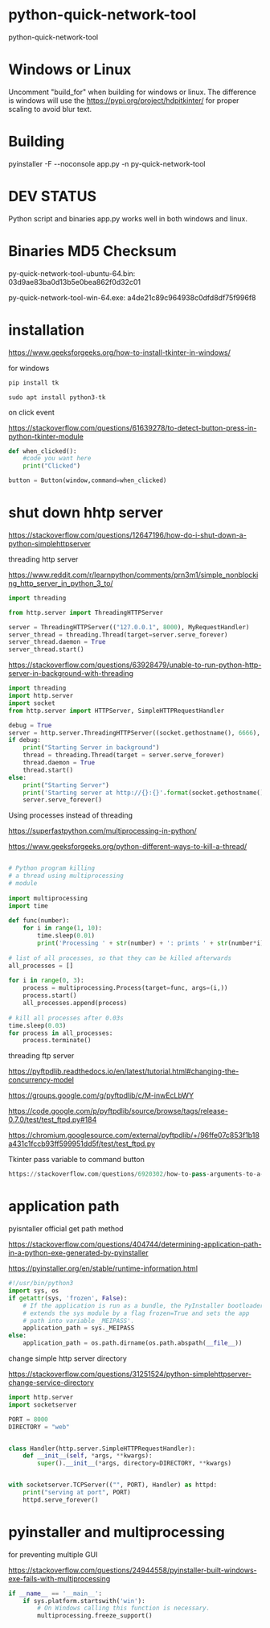 # python-quick-network-tool
python-quick-network-tool

# Windows or Linux

Uncomment "build_for" when building for windows or linux.
The difference is windows will use the https://pypi.org/project/hdpitkinter/ for proper scaling to avoid blur text.

# Building

pyinstaller -F --noconsole app.py -n py-quick-network-tool

# DEV STATUS

Python script and binaries app.py works well in both windows and linux.



# Binaries MD5 Checksum
py-quick-network-tool-ubuntu-64.bin: 03d9ae83ba0d13b5e0bea862f0d32c01

py-quick-network-tool-win-64.exe: a4de21c89c964938c0dfd8df75f996f8

# installation

https://www.geeksforgeeks.org/how-to-install-tkinter-in-windows/

for windows

```python
pip install tk

```

```linux
sudo apt install python3-tk

```


on click event

https://stackoverflow.com/questions/61639278/to-detect-button-press-in-python-tkinter-module

```python
def when_clicked():
    #code you want here
    print("Clicked")

button = Button(window,command=when_clicked)

```

# shut down hhtp server

https://stackoverflow.com/questions/12647196/how-do-i-shut-down-a-python-simplehttpserver



threading http server

https://www.reddit.com/r/learnpython/comments/prn3m1/simple_nonblocking_http_server_in_python_3_to/



```python
import threading

from http.server import ThreadingHTTPServer

server = ThreadingHTTPServer(("127.0.0.1", 8000), MyRequestHandler)
server_thread = threading.Thread(target=server.serve_forever)
server_thread.daemon = True
server_thread.start()

```

https://stackoverflow.com/questions/63928479/unable-to-run-python-http-server-in-background-with-threading

```python
import threading
import http.server
import socket 
from http.server import HTTPServer, SimpleHTTPRequestHandler

debug = True
server = http.server.ThreadingHTTPServer((socket.gethostname(), 6666), SimpleHTTPRequestHandler)
if debug:
    print("Starting Server in background")
    thread = threading.Thread(target = server.serve_forever)
    thread.daemon = True
    thread.start()
else:
    print("Starting Server")
    print('Starting server at http://{}:{}'.format(socket.gethostname(), 6666))
    server.serve_forever()

```

Using processes instead of threading

https://superfastpython.com/multiprocessing-in-python/

https://www.geeksforgeeks.org/python-different-ways-to-kill-a-thread/

```python

# Python program killing
# a thread using multiprocessing
# module
 
import multiprocessing
import time
 
def func(number):
    for i in range(1, 10):
        time.sleep(0.01)
        print('Processing ' + str(number) + ': prints ' + str(number*i))
 
# list of all processes, so that they can be killed afterwards
all_processes = []
 
for i in range(0, 3):
    process = multiprocessing.Process(target=func, args=(i,))
    process.start()
    all_processes.append(process)
 
# kill all processes after 0.03s
time.sleep(0.03)
for process in all_processes:
    process.terminate()
```


threading ftp server

https://pyftpdlib.readthedocs.io/en/latest/tutorial.html#changing-the-concurrency-model

https://groups.google.com/g/pyftpdlib/c/M-inwEcLbWY

https://code.google.com/p/pyftpdlib/source/browse/tags/release-0.7.0/test/test_ftpd.py#184

https://chromium.googlesource.com/external/pyftpdlib/+/96ffe07c853f1b18a431c1fccb93ff599951dd5f/test/test_ftpd.py



Tkinter pass variable to command button

```python
https://stackoverflow.com/questions/6920302/how-to-pass-arguments-to-a-button-command-in-tkinter

```

# application path

pyisntaller official get path method

https://stackoverflow.com/questions/404744/determining-application-path-in-a-python-exe-generated-by-pyinstaller

https://pyinstaller.org/en/stable/runtime-information.html

```python
#!/usr/bin/python3
import sys, os
if getattr(sys, 'frozen', False):
    # If the application is run as a bundle, the PyInstaller bootloader
    # extends the sys module by a flag frozen=True and sets the app 
    # path into variable _MEIPASS'.
    application_path = sys._MEIPASS
else:
    application_path = os.path.dirname(os.path.abspath(__file__))

```

change simple http server directory

https://stackoverflow.com/questions/31251524/python-simplehttpserver-change-service-directory

```python
import http.server
import socketserver

PORT = 8000
DIRECTORY = "web"


class Handler(http.server.SimpleHTTPRequestHandler):
    def __init__(self, *args, **kwargs):
        super().__init__(*args, directory=DIRECTORY, **kwargs)


with socketserver.TCPServer(("", PORT), Handler) as httpd:
    print("serving at port", PORT)
    httpd.serve_forever()
```

# pyinstaller and multiprocessing

for preventing multiple GUI

https://stackoverflow.com/questions/24944558/pyinstaller-built-windows-exe-fails-with-multiprocessing

```python
if __name__ == '__main__':
    if sys.platform.startswith('win'):
        # On Windows calling this function is necessary.
        multiprocessing.freeze_support()

```